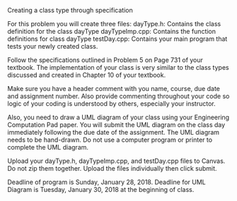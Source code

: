 Creating a class type through specification

For this problem you will create three files: 
dayType.h: Contains the class definition for the class dayType
dayTypeImp.cpp: Contains the function definitions for class dayType
testDay.cpp: Contains your main program that tests your newly 
             created class.

Follow the specifications outlined in Problem 5 on Page 731 of your textbook. The implementation of your class is very similar to the 
class types discussed and created in Chapter 10 of your textbook.

Make sure you have a header comment with you name, course, due date and assignment number. Also provide commenting throughout your code so logic of your coding is understood by others, especially your instructor.

Also, you need to draw a UML diagram of your class using your Engineering Computation Pad paper. You will submit the UML diagram on the class day immediately following the due date of the assignment. The UML diagram needs to be hand-drawn. Do not use a computer program or printer to complete the UML diagram.

Upload your dayType.h, dayTypeImp.cpp, and testDay.cpp files to Canvas. Do not zip them together. Upload the files individually then click submit.

Deadline of program is Sunday, January 28, 2018. Deadline for UML Diagram is Tuesday, January 30, 2018 at the beginning of class.
